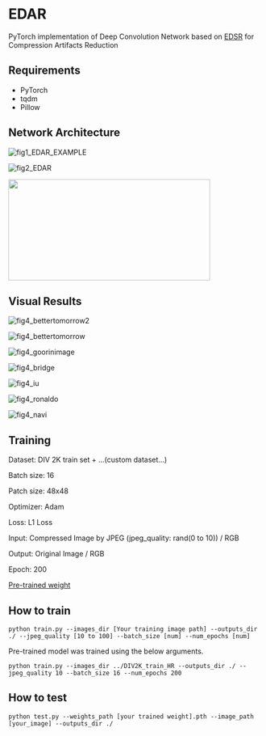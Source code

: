 # EDAR
PyTorch implementation of Deep Convolution Network based on [EDSR](https://arxiv.org/abs/1707.02921) for Compression Artifacts Reduction 

## Requirements
- PyTorch
- tqdm
- Pillow

## Network Architecture

![fig1_EDAR_EXAMPLE](https://user-images.githubusercontent.com/35001605/55075459-60df9680-50d6-11e9-8ce9-1b56c0dbf6cb.png)

![fig2_EDAR](https://user-images.githubusercontent.com/35001605/55075467-65a44a80-50d6-11e9-9d4c-3a40944d79b3.png)

<img src="https://user-images.githubusercontent.com/35001605/55075829-49ed7400-50d7-11e9-8179-ebabded17437.png" width="400" height="200" />

## Visual Results

![fig4_bettertomorrow2](https://user-images.githubusercontent.com/35001605/55057005-39270900-50ab-11e9-8985-cf74f324af11.png)

![fig4_bettertomorrow](https://user-images.githubusercontent.com/35001605/55057007-3af0cc80-50ab-11e9-872b-525bdd8b7480.png)

![fig4_goorinimage](https://user-images.githubusercontent.com/35001605/55075978-9d5fc200-50d7-11e9-91a3-92d3a0a7dcfa.png)

![fig4_bridge](https://user-images.githubusercontent.com/35001605/55076144-0ba48480-50d8-11e9-8381-f3e4417a4f53.png)

![fig4_iu](https://user-images.githubusercontent.com/35001605/55232466-032f8380-5269-11e9-904d-af1dafa6075e.png)

![fig4_ronaldo](https://user-images.githubusercontent.com/35001605/55232475-088cce00-5269-11e9-8c52-c0184140c764.png)

![fig4_navi](https://user-images.githubusercontent.com/35001605/55057501-b69f4900-50ac-11e9-8e5a-f810feb63034.png)



## Training

Dataset: DIV 2K train set + ...(custom dataset...)

Batch size: 16

Patch size: 48x48

Optimizer: Adam

Loss: L1 Loss

Input: Compressed Image by JPEG (jpeg_quality: rand(0 to 10)) / RGB

Output: Original Image / RGB

Epoch: 200

[Pre-trained weight](https://drive.google.com/open?id=1DO_bqUqH5QmekV68dR-8p5Gsj4sCics3)

## How to train

```
python train.py --images_dir [Your training image path] --outputs_dir ./ --jpeg_quality [10 to 100] --batch_size [num] --num_epochs [num]
```

Pre-trained model was trained using the below arguments.
```
python train.py --images_dir ../DIV2K_train_HR --outputs_dir ./ --jpeg_quality 10 --batch_size 16 --num_epochs 200
```

## How to test

```
python test.py --weights_path [your trained weight].pth --image_path [your_image] --outputs_dir ./
```
